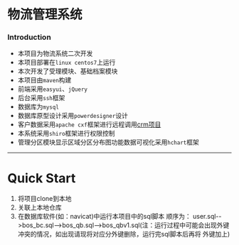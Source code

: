 
# 物流管理系统
### Introduction
* 本项目为物流系统二次开发
* 本项目部署在`linux centos7`上运行
* 本次开发了受理模块、基础档案模块
* 本项目由`maven`构建
* 前端采用`easyui`、`jQuery`
* 后台采用`ssh`框架
* 数据库为`mysql`
* 数据库原型设计采用`powerdesigner`设计
* 客户数据采用`apache cxf`框架进行远程调用[crm项目](https://github.com/Scavenger-s/crm.git)
* 本系统采用`shiro`框架进行权限控制
* 管理分区模块显示区域分区分布图功能数据可视化采用`hchart`框架
---
# Quick Start
1. 将项目clone到本地
2. 关联上本地仓库
3. 在数据库软件(如：navicat)中运行本项目中的sql脚本
   顺序为：
   user.sql-->bos_bc.sql-->bos_qb.sql-->bos_qbv1.sql(注：运行过程中可能会出现外键冲突的情况，如出现请现将对应分外键删除，运行完sql脚本后再将    外键加上)

